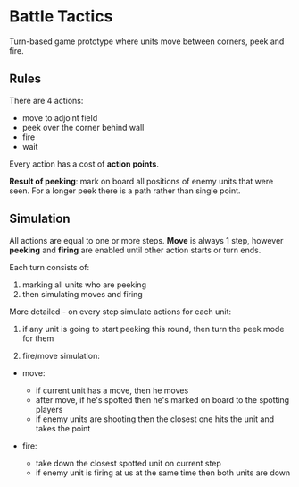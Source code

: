 # Battle Tactics

Turn-based game prototype where units move between corners, peek and fire.

## Rules

There are 4 actions:

 * move to adjoint field
 * peek over the corner behind wall
 * fire
 * wait

Every action has a cost of **action points**.

**Result of peeking**: mark on board all positions of enemy units that were seen.
For a longer peek there is a path rather than single point.


## Simulation

All actions are equal to one or more steps. **Move** is always 1 step, however **peeking** and **firing** are enabled until other action starts or turn ends.

Each turn consists of:

1. marking all units who are peeking
2. then simulating moves and firing


More detailed - on every step simulate actions for each unit:

 1. if any unit is going to start peeking this round, then turn the peek mode for them

 2. fire/move simulation:
  - move:
    - if current unit has a move, then he moves
    - after move, if he's spotted then he's marked on board to the spotting players
    - if enemy units are shooting then the closest one hits the unit and takes the point

  - fire:
    - take down the closest spotted unit on current step
    - if enemy unit is firing at us at the same time then both units are down
